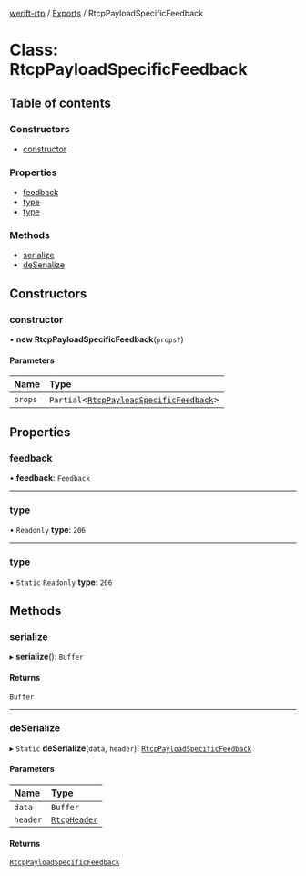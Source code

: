 [werift-rtp](../README.md) / [Exports](../modules.md) / RtcpPayloadSpecificFeedback

# Class: RtcpPayloadSpecificFeedback

## Table of contents

### Constructors

- [constructor](RtcpPayloadSpecificFeedback.md#constructor)

### Properties

- [feedback](RtcpPayloadSpecificFeedback.md#feedback)
- [type](RtcpPayloadSpecificFeedback.md#type)
- [type](RtcpPayloadSpecificFeedback.md#type-1)

### Methods

- [serialize](RtcpPayloadSpecificFeedback.md#serialize)
- [deSerialize](RtcpPayloadSpecificFeedback.md#deserialize)

## Constructors

### constructor

• **new RtcpPayloadSpecificFeedback**(`props?`)

#### Parameters

| Name | Type |
| :------ | :------ |
| `props` | `Partial`<[`RtcpPayloadSpecificFeedback`](RtcpPayloadSpecificFeedback.md)\> |

## Properties

### feedback

• **feedback**: `Feedback`

___

### type

• `Readonly` **type**: ``206``

___

### type

▪ `Static` `Readonly` **type**: ``206``

## Methods

### serialize

▸ **serialize**(): `Buffer`

#### Returns

`Buffer`

___

### deSerialize

▸ `Static` **deSerialize**(`data`, `header`): [`RtcpPayloadSpecificFeedback`](RtcpPayloadSpecificFeedback.md)

#### Parameters

| Name | Type |
| :------ | :------ |
| `data` | `Buffer` |
| `header` | [`RtcpHeader`](RtcpHeader.md) |

#### Returns

[`RtcpPayloadSpecificFeedback`](RtcpPayloadSpecificFeedback.md)
